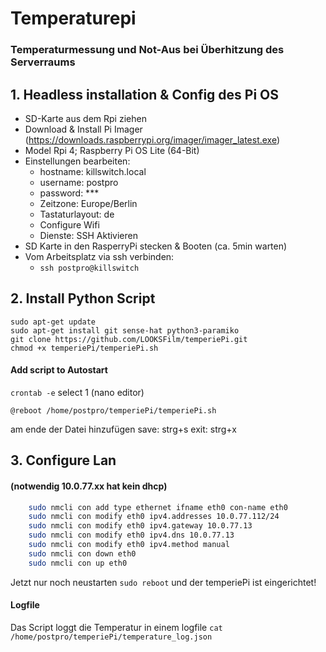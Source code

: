 # Temperaturepi
### Temperaturmessung und Not-Aus bei Überhitzung des Serverraums

## 1. Headless installation & Config des Pi OS
- SD-Karte aus dem Rpi ziehen 
- Download & Install Pi Imager (https://downloads.raspberrypi.org/imager/imager_latest.exe)
- Model Rpi 4; Raspberry Pi OS Lite (64-Bit)
- Einstellungen bearbeiten:
    - hostname: killswitch.local
    - username: postpro
    - password: ***
    - Zeitzone: Europe/Berlin
    - Tastaturlayout: de
    - Configure Wifi
    - Dienste: SSH Aktivieren
- SD Karte in den RasperryPi stecken & Booten (ca. 5min warten)
- Vom Arbeitsplatz via ssh verbinden:
    - ```ssh postpro@killswitch```

## 2. Install Python Script
```
sudo apt-get update
sudo apt-get install git sense-hat python3-paramiko
git clone https://github.com/LOOKSFilm/temperiePi.git
chmod +x temperiePi/temperiePi.sh
```
#### Add script to Autostart
```crontab -e``` select 1 (nano editor)
```
@reboot /home/postpro/temperiePi/temperiePi.sh
```
am ende der Datei hinzufügen 
save: strg+s
exit: strg+x

## 3. Configure Lan
#### (notwendig 10.0.77.xx hat kein dhcp)
``` sh 
    sudo nmcli con add type ethernet ifname eth0 con-name eth0
    sudo nmcli con modify eth0 ipv4.addresses 10.0.77.112/24
    sudo nmcli con modify eth0 ipv4.gateway 10.0.77.13
    sudo nmcli con modify eth0 ipv4.dns 10.0.77.13
    sudo nmcli con modify eth0 ipv4.method manual
    sudo nmcli con down eth0
    sudo nmcli con up eth0
```

Jetzt nur noch neustarten ```sudo reboot``` und der temperiePi ist eingerichtet!


#### Logfile
Das Script loggt die Temperatur in einem logfile
```cat /home/postpro/temperiePi/temperature_log.json```